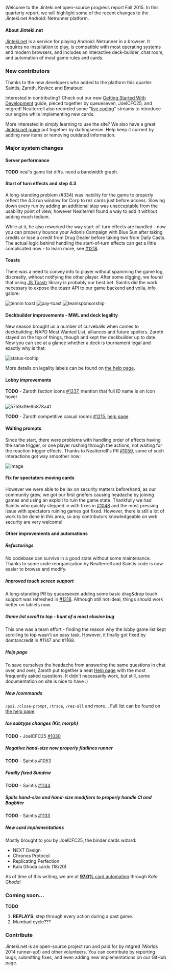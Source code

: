 Welcome to the Jinteki.net open-source progress report Fall 2015. In this quarterly report, we will highlight some of the recent changes to the Jinteki.net Android: Netrunner platform.

#### About Jinteki.net

[Jinteki.net](http://www.jinteki.net) is a service for playing Android: Netrunner in a browser. It requires no installation to play, is compatible with most operating systems and modern browsers, and includes an interactive deck-builder, chat room, and automation of most game rules and cards.

### New contributors

Thanks to the new developers who added to the platform this quarter: Saintis, Zaroth, Kevkcc and Bmatsuo!

Interested in contributing? Check out our new [Getting Started With Development](https://github.com/mtgred/netrunner/wiki/Getting-Started-with-Development) guide, pieced together by queueseven, JoelCFC25, and mtgred! Nealterrell also recorded some "[live coding](https://www.livecoding.tv/video/jintekinet-intro-tenma-line-12/)" streams to introduce our engine while implementing new cards.

More interested in simply learning to use the site? We also have a great [Jinteki.net guide](https://github.com/mtgred/netrunner/wiki/Jinteki.net-Guide) put together by darlingsensei. Help keep it current by adding new items or removing outdated information.

### Major system changes

#### Server performance

**TODO** neal's game list diffs. need a bandwidth graph.

#### Start of turn effects and step 4.3

A long-standing problem (#334) was inability for the game to properly reflect the 4.3 run window for Corp to rez cards just before access. Slowing down every run by adding an additional step was unacceptable from the usability point of view, however Nealterrell found a way to add it without adding much tedium.

While at it, he also reworked the way start-of-turn effects are handled - now you can properly bounce your Adonis Campaign with Blue Sun after taking credits or lose a credit from Drug Dealer before taking two from Daily Casts. The actual logic behind handling the start-of-turn effects can get a little complicated now - to learn more, see [#1218](https://github.com/mtgred/netrunner/pull/1218).

#### Toasts

There was a need to convey info to player without spamming the game log, discreetly, without notifying the other player. After some digging, we found that using [JS Toastr](https://github.com/CodeSeven/toastr) library is probably our best bet. Saintis did the work necessary to expose the toastr API to our game backend and voila, info galore:

![tennin toast](https://cloud.githubusercontent.com/assets/13198563/12204765/85b373de-b636-11e5-8b46-2b4bcf98a57a.png)
![pay-toast](https://cloud.githubusercontent.com/assets/13198563/12204678/eec72bf0-b635-11e5-81bb-4da12ab227d0.png)
![teamsponsorship](https://cloud.githubusercontent.com/assets/13198563/12204871/4b4ba03a-b637-11e5-8932-e288dafc9dc8.png)

#### Deckbuilder improvements - MWL and deck legality

New season brought us a number of curveballs when comes to deckbuilding: NAPD Most Wanted List, alliances and future spoilers. Zaroth stayed on the top of things, though and kept the deckbuilder up to date. Now you can see at a glance whether a deck is tournament legal and exactly why is that:

![status-tooltip](https://cloud.githubusercontent.com/assets/840021/13109413/511d56dc-d579-11e5-9762-2259eada4bee.png)

More details on legality labels can be found on [the help page](http://www.jinteki.net/help#napdmwl).

#### Lobby improvements

**TODO** - Zaroth faction icons [#1237](https://github.com/mtgred/netrunner/pull/1237), mention that full ID name is on icon hover


![5759a19e95878a41](https://cloud.githubusercontent.com/assets/840021/13052139/6f5c8776-d3fd-11e5-8f08-4574ce77b77b.png)

**TODO** - Zaroth competitive casual rooms [#1215](https://github.com/mtgred/netrunner/pull/1215), [help page](http://www.jinteki.net/help#competitive)

#### Waiting prompts

Since the start, there were problems with handling order of effects having the same trigger, or one player rushing through the actions, not waiting for the reaction trigger effects. Thanks to Nealterrell's PR [#1059](https://github.com/mtgred/netrunner/pull/1059), some of such interactions got way smoother now:

![image](https://cloud.githubusercontent.com/assets/10083341/12056074/ce762310-aee7-11e5-8fb4-78d3f83e3d24.png)

#### Fix for spectators moving cards

However we were able to be lax on security matters beforehand, as our community grew, we got our first griefers causing headache by joining games and using an exploit to ruin the game state. Thankfully we had Saintis who quickly stepped in with fixes in [#1048](https://github.com/mtgred/netrunner/pull/1048) and the most pressing issue with spectators ruining games got fixed. However, there is still a lot of work to be done in this area, so any contributors knowledgeable on web security are very welcome!

#### Other improvements and automations

##### Refactorings

No codebase can survive in a good state without some maintenance. Thanks to some code reorganization by Nealterrell and Saintis code is now easier to browse and modify.

##### Improved touch screen support

A long-standing PR by queueseven adding some basic drag&drop touch support was refreshed in [#1218](https://github.com/mtgred/netrunner/pull/1218). Although still not ideal, things should work better on tablets now.

##### Game list scroll to top - hunt of a most elusive bug

This one was a team effort - finding the reason why the lobby game list kept scrolling to top wasn't an easy task. However, it finally got fixed by domtancredit in #1147 and #1168.

##### Help page

To save ourselves the headache from answering the same questions in chat over, and over, Zaroth put together a neat [Help page](http://www.jinteki.net/help) with the most frequently asked questions. It didn't necessarily work, but still, some documentation on site is nice to have :)

##### New /commands

`/psi`, `/close-prompt`, `/trace`, `/rez-all` and more... Full list can be found on [the help page](http://www.jinteki.net/help#commands).

##### Ice subtype changes (Kit, morph)

**TODO** - JoelCFC25 [#1030](https://github.com/mtgred/netrunner/pull/1030)

##### Negative hand-size now properly flatlines runner

**TODO** - Saintis [#1053](https://github.com/mtgred/netrunner/pull/1053)

##### Finally fixed Sundew

**TODO** - Saintis [#1144](https://github.com/mtgred/netrunner/pull/1144)

##### Splits hand-size and hand-size modifiers to properly handle CI and Bagbiter

**TODO** - Saintis [#1133](https://github.com/mtgred/netrunner/pull/1133)

##### New card implementations

Mostly brought to you by JoelCFC25, the binder cards wizard:

* NEXT Design
* Chronos Protocol
* Replicating Perfection
* Kala Ghoda cards (18/20)

As of time of this writing, we are at [__97.0%__ card automation](https://docs.google.com/spreadsheets/d/1ICv19cNjSaW9C-DoEEGH3iFt09PBTob4CAutGex0gnE/pubhtml) through _Kala Ghoda_!

### Coming soon...

**TODO**

1. __REPLAYS__: step through every action during a past game.
2. Mumbad cycle???

### Contribute

Jinteki.net is an open-source project run and paid for by mtgred (Worlds 2014 runner-up!) and other volunteers. You can contribute by reporting bugs, submitting fixes, and even adding new implementations on our GitHub page.